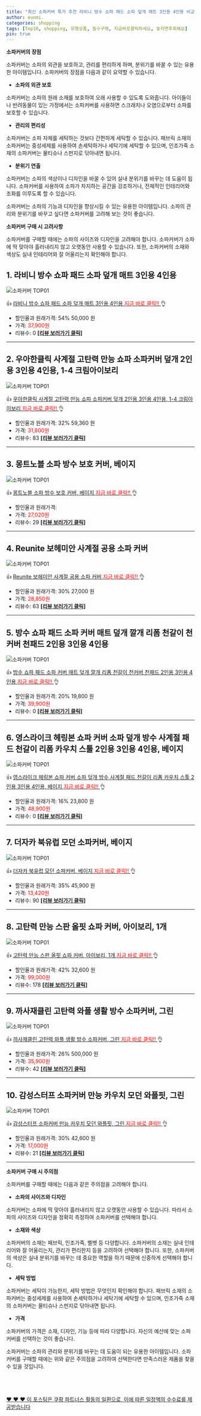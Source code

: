 ```yaml
---
title: "최신 소파커버 특가 추천 라비니 방수 쇼파 패드 소파 덮개 매트 3인용 4인용 비교 장점"
author: eunmi.
categories: shopping
tags: [Top10, shopping, 유행상품, 필수구매, 지금바로클릭하세요, 놓치면후회해요]
pin: true
---
```

**소파커버의 장점**

소파커버는 소파의 외관을 보호하고, 관리를 편리하게 하며, 분위기를 바꿀 수 있는 유용한 아이템입니다. 소파커버의 장점을 다음과 같이 요약할 수 있습니다.

* **소파의 외관 보호**

소파커버는 소파의 원래 소재를 보호하여 오래 사용할 수 있도록 도와줍니다. 아이들이나 반려동물이 있는 가정에서는 소파커버를 사용하면 스크래치나 오염으로부터 소파를 보호할 수 있습니다.

* **관리의 편리성**

소파커버는 소파 자체를 세탁하는 것보다 간편하게 세탁할 수 있습니다. 패브릭 소재의 소파커버는 중성세제를 사용하여 손세탁하거나 세탁기에 세탁할 수 있으며, 인조가죽 소재의 소파커버는 물티슈나 스펀지로 닦아내면 됩니다.

* **분위기 연출**

소파커버는 소파의 색상이나 디자인을 바꿀 수 있어 실내 분위기를 바꾸는 데 도움이 됩니다. 소파커버를 사용하여 소파가 차지하는 공간을 강조하거나, 전체적인 인테리어와 조화를 이루도록 할 수 있습니다.

소파커버는 소파의 기능과 디자인을 향상시킬 수 있는 유용한 아이템입니다. 소파의 관리와 분위기를 바꾸고 싶다면 소파커버를 고려해 보는 것이 좋습니다.

**소파커버 구매 시 고려사항**

소파커버를 구매할 때에는 소파의 사이즈와 디자인을 고려해야 합니다. 소파커버가 소파에 딱 맞아야 흘러내리지 않고 오랫동안 사용할 수 있습니다. 또한, 소파커버의 소재와 색상도 실내 인테리어와 잘 어울리는지 확인해야 합니다.

   

## 1. 라비니 방수 쇼파 패드 소파 덮개 매트 3인용 4인용

![소파커버 TOP01](https://thumbnail7.coupangcdn.com/thumbnails/remote/230x230ex/image/vendor_inventory/ea76/851939c47566c5230561f9195bdb5295877196a11c7957962716382f8647.png)


👍 [라비니 방수 쇼파 패드 소파 덮개 매트 3인용 4인용 <font color=red> 지금 바로 클릭!! </font> ](https://link.coupang.com/re/AFFSDP?lptag=AF3617701&subid=GithubCoopas&pageKey=7592219148&traceid=V0-153&itemId=19679920200&vendorItemId=85778284233) 👌 


- 할인율과 원래가격: 54%  50,000   원
- 가격: <span style='color:red'>37,900원</span>
- 리뷰수: 0  [**[리뷰 보러가기 클릭]**](https://link.coupang.com/re/AFFSDP?lptag=AF3617701&subid=GithubCoopas&pageKey=7592219148&traceid=V0-153&itemId=19679920200&vendorItemId=85778284233)

---


   

## 2. 우아한클릭 사계절 고탄력 만능 쇼파 소파커버 덮개 2인용 3인용 4인용, 1-4 크림아이보리

![소파커버 TOP01](https://thumbnail8.coupangcdn.com/thumbnails/remote/230x230ex/image/vendor_inventory/8973/bab0c7cfa99cf3a8c4f1323bf191f03510702065d3c88e60ef41092194e0.jpg)


👍 [우아한클릭 사계절 고탄력 만능 쇼파 소파커버 덮개 2인용 3인용 4인용, 1-4 크림아이보리 <font color=red> 지금 바로 클릭!! </font> ](https://link.coupang.com/re/AFFSDP?lptag=AF3617701&subid=GithubCoopas&pageKey=1467466758&traceid=V0-153&itemId=2523751331&vendorItemId=72130366099) 👌 


- 할인율과 원래가격: 32%  59,360   원
- 가격: <span style='color:red'>31,800원</span>
- 리뷰수: 83  [**[리뷰 보러가기 클릭]**](https://link.coupang.com/re/AFFSDP?lptag=AF3617701&subid=GithubCoopas&pageKey=1467466758&traceid=V0-153&itemId=2523751331&vendorItemId=72130366099)

---


   

## 3. 몽트노블 소파 방수 보호 커버, 베이지

![소파커버 TOP01](https://thumbnail10.coupangcdn.com/thumbnails/remote/230x230ex/image/vendor_inventory/a56c/d4b18380d1bd89d8b642a9f706a4bf6c300f508c08428fc146172c7deabb.jpg)


👍 [몽트노블 소파 방수 보호 커버, 베이지 <font color=red> 지금 바로 클릭!! </font> ](https://link.coupang.com/re/AFFSDP?lptag=AF3617701&subid=GithubCoopas&pageKey=6776624192&traceid=V0-153&itemId=15924697226&vendorItemId=83954302777) 👌 


- 할인율과 원래가격: 
- 가격: <span style='color:red'>27,020원</span>
- 리뷰수: 29  [**[리뷰 보러가기 클릭]**](https://link.coupang.com/re/AFFSDP?lptag=AF3617701&subid=GithubCoopas&pageKey=6776624192&traceid=V0-153&itemId=15924697226&vendorItemId=83954302777)

---


   

## 4. Reunite 보헤미안 사계절 공용 소파 커버

![소파커버 TOP01](https://thumbnail7.coupangcdn.com/thumbnails/remote/230x230ex/image/vendor_inventory/1252/aa187474ef41ad454470a7042747befe28480f6f0054770786c9d7d7df0d.jpg)


👍 [Reunite 보헤미안 사계절 공용 소파 커버 <font color=red> 지금 바로 클릭!! </font> ](https://link.coupang.com/re/AFFSDP?lptag=AF3617701&subid=GithubCoopas&pageKey=7337975271&traceid=V0-153&itemId=18853445593&vendorItemId=86040505682) 👌 


- 할인율과 원래가격: 30%  27,000   원
- 가격: <span style='color:red'>28,850원</span>
- 리뷰수: 63  [**[리뷰 보러가기 클릭]**](https://link.coupang.com/re/AFFSDP?lptag=AF3617701&subid=GithubCoopas&pageKey=7337975271&traceid=V0-153&itemId=18853445593&vendorItemId=86040505682)

---


   

## 5. 방수 쇼파 패드 소파 커버 매트 덮개 깔개 리폼 천갈이 천커버 천패드 2인용 3인용 4인용

![소파커버 TOP01](https://thumbnail6.coupangcdn.com/thumbnails/remote/230x230ex/image/vendor_inventory/652d/d0fb03989f1369e7504359f8c1c233efe8116a2df9b06aab557d4a19b4d2.png)


👍 [방수 쇼파 패드 소파 커버 매트 덮개 깔개 리폼 천갈이 천커버 천패드 2인용 3인용 4인용 <font color=red> 지금 바로 클릭!! </font> ](https://link.coupang.com/re/AFFSDP?lptag=AF3617701&subid=GithubCoopas&pageKey=6323463483&traceid=V0-153&itemId=13190931733&vendorItemId=80449477684) 👌 


- 할인율과 원래가격: 20%  19,800   원
- 가격: <span style='color:red'>39,900원</span>
- 리뷰수: 0  [**[리뷰 보러가기 클릭]**](https://link.coupang.com/re/AFFSDP?lptag=AF3617701&subid=GithubCoopas&pageKey=6323463483&traceid=V0-153&itemId=13190931733&vendorItemId=80449477684)

---


   

## 6. 영스라이크 헤링본 쇼파 커버 소파 덮개 방수 사계절 패드 천갈이 리폼 카우치 스툴 2인용 3인용 4인용, 베이지

![소파커버 TOP01](https://thumbnail9.coupangcdn.com/thumbnails/remote/230x230ex/image/vendor_inventory/9fb1/3b09e5aa2c9197e3aabf69f534e669590a2f40d844ae6d96816d247bd08a.jpg)


👍 [영스라이크 헤링본 쇼파 커버 소파 덮개 방수 사계절 패드 천갈이 리폼 카우치 스툴 2인용 3인용 4인용, 베이지 <font color=red> 지금 바로 클릭!! </font> ](https://link.coupang.com/re/AFFSDP?lptag=AF3617701&subid=GithubCoopas&pageKey=6997545642&traceid=V0-153&itemId=17148245028&vendorItemId=84032654328) 👌 


- 할인율과 원래가격: 16%  23,800   원
- 가격: <span style='color:red'>48,900원</span>
- 리뷰수: 0  [**[리뷰 보러가기 클릭]**](https://link.coupang.com/re/AFFSDP?lptag=AF3617701&subid=GithubCoopas&pageKey=6997545642&traceid=V0-153&itemId=17148245028&vendorItemId=84032654328)

---


   

## 7. 더자카 북유럽 모던 소파커버, 베이지

![소파커버 TOP01](https://thumbnail7.coupangcdn.com/thumbnails/remote/230x230ex/image/rs_quotation_api/rezbnj93/c998472dc3a445eba89c0f512c1a9f91.jpg)


👍 [더자카 북유럽 모던 소파커버, 베이지 <font color=red> 지금 바로 클릭!! </font> ](https://link.coupang.com/re/AFFSDP?lptag=AF3617701&subid=GithubCoopas&pageKey=6299248270&traceid=V0-153&itemId=13016504282&vendorItemId=80924248238) 👌 


- 할인율과 원래가격: 35%  45,900   원
- 가격: <span style='color:red'>13,420원</span>
- 리뷰수: 90  [**[리뷰 보러가기 클릭]**](https://link.coupang.com/re/AFFSDP?lptag=AF3617701&subid=GithubCoopas&pageKey=6299248270&traceid=V0-153&itemId=13016504282&vendorItemId=80924248238)

---


   

## 8. 고탄력 만능 스판 올핏 쇼파 커버, 아이보리, 1개

![소파커버 TOP01](https://thumbnail8.coupangcdn.com/thumbnails/remote/230x230ex/image/retail/images/446456166167808-11788f3f-f0d7-4068-ab10-a17030d187ed.jpg)


👍 [고탄력 만능 스판 올핏 쇼파 커버, 아이보리, 1개 <font color=red> 지금 바로 클릭!! </font> ](https://link.coupang.com/re/AFFSDP?lptag=AF3617701&subid=GithubCoopas&pageKey=7201023890&traceid=V0-153&itemId=18202379359&vendorItemId=85350798468) 👌 


- 할인율과 원래가격: 42%  32,600   원
- 가격: <span style='color:red'>99,000원</span>
- 리뷰수: 178  [**[리뷰 보러가기 클릭]**](https://link.coupang.com/re/AFFSDP?lptag=AF3617701&subid=GithubCoopas&pageKey=7201023890&traceid=V0-153&itemId=18202379359&vendorItemId=85350798468)

---


   

## 9. 까사재클린 고탄력 와플 생활 방수 소파커버, 그린

![소파커버 TOP01](https://thumbnail7.coupangcdn.com/thumbnails/remote/230x230ex/image/rs_quotation_api/skmqdtmg/e4e374d5f59e4c559953671e5f605209.jpg)


👍 [까사재클린 고탄력 와플 생활 방수 소파커버, 그린 <font color=red> 지금 바로 클릭!! </font> ](https://link.coupang.com/re/AFFSDP?lptag=AF3617701&subid=GithubCoopas&pageKey=5375533217&traceid=V0-153&itemId=7968438440&vendorItemId=75416529096) 👌 


- 할인율과 원래가격: 26%  500,000   원
- 가격: <span style='color:red'>35,900원</span>
- 리뷰수: 42  [**[리뷰 보러가기 클릭]**](https://link.coupang.com/re/AFFSDP?lptag=AF3617701&subid=GithubCoopas&pageKey=5375533217&traceid=V0-153&itemId=7968438440&vendorItemId=75416529096)

---


   

## 10. 감성스터프 소파커버 만능 카우치 모던 와플핏, 그린

![소파커버 TOP01](https://thumbnail6.coupangcdn.com/thumbnails/remote/230x230ex/image/vendor_inventory/9483/9816a7bed095b6181bab5702d8e706e6d9c3757b8caa64651f4acdf62156.jpg)


👍 [감성스터프 소파커버 만능 카우치 모던 와플핏, 그린 <font color=red> 지금 바로 클릭!! </font> ](https://link.coupang.com/re/AFFSDP?lptag=AF3617701&subid=GithubCoopas&pageKey=7164525414&traceid=V0-153&itemId=6442820796&vendorItemId=80522664045) 👌 


- 할인율과 원래가격: 30%  42,600   원
- 가격: <span style='color:red'>17,000원</span>
- 리뷰수: 21  [**[리뷰 보러가기 클릭]**](https://link.coupang.com/re/AFFSDP?lptag=AF3617701&subid=GithubCoopas&pageKey=7164525414&traceid=V0-153&itemId=6442820796&vendorItemId=80522664045)

---
**소파커버 구매 시 주의점**

소파커버를 구매할 때에는 다음과 같은 주의점을 고려해야 합니다.

* **소파의 사이즈와 디자인**

소파커버는 소파에 딱 맞아야 흘러내리지 않고 오랫동안 사용할 수 있습니다. 따라서 소파의 사이즈와 디자인을 정확히 측정하여 소파커버를 선택해야 합니다.

* **소재와 색상**

소파커버의 소재는 패브릭, 인조가죽, 벨벳 등 다양합니다. 소파커버의 소재는 실내 인테리어와 잘 어울리는지, 관리가 편리한지 등을 고려하여 선택해야 합니다. 또한, 소파커버의 색상은 실내 분위기를 바꾸는 데 중요한 역할을 하기 때문에 신중하게 선택해야 합니다.

* **세탁 방법**

소파커버는 세탁이 가능한지, 세탁 방법은 무엇인지 확인해야 합니다. 패브릭 소재의 소파커버는 중성세제를 사용하여 손세탁하거나 세탁기에 세탁할 수 있으며, 인조가죽 소재의 소파커버는 물티슈나 스펀지로 닦아내면 됩니다.

* **가격**

소파커버의 가격은 소재, 디자인, 기능 등에 따라 다양합니다. 자신의 예산에 맞는 소파커버를 선택하는 것이 좋습니다.

소파커버는 소파의 관리와 분위기를 바꾸는 데 도움이 되는 유용한 아이템입니다. 소파커버를 구매할 때에는 위와 같은 주의점을 고려하여 선택한다면 만족스러운 제품을 찾을 수 있을 것입니다.<br><br><br><br><br> [ ❤ ❤ ❤ 이 포스팅은 쿠팡 파트너스 활동의 일환으로, 이에 따른 일정액의 수수료를 제공받습니다](https://link.coupang.com/a/bcEFyh)